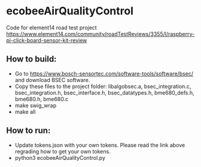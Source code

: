 # ecobeeAirQualityControl
Code for element14 road test project https://www.element14.com/community/roadTestReviews/3355/l/raspberry-pi-click-board-sensor-kit-review

## How to build:
* Go to https://www.bosch-sensortec.com/software-tools/software/bsec/ and download BSEC software.
* Copy these files to the project folder: libalgobsec.a, bsec_integration.c, bsec_integration.h, bsec_interface.h, bsec_datatypes.h, bme680_defs.h, bme680.h, bme680.c
* make swig_wrap
* make all
 
## How to run:
* Update tokens.json with your own tokens. Please read the link above regrading how to get your own tokens.
* python3 ecobeeAirQualityControl.py
